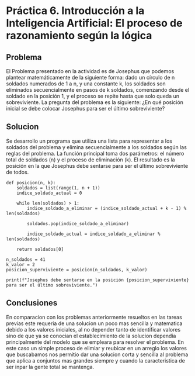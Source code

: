 # Práctica 6. Introducción a la Inteligencia Artificial: El proceso de razonamiento según la lógica
## Problema
El Problema presentado en la actividad es de Josephus que podemos plantear matemáticamente de la siguiente forma: dado un círculo de n soldados numerados de 1 a n, y una constante k, los soldados son eliminados secuencialmente en pasos de k soldados, comenzando desde el soldado en la posición 1, y el proceso se repite hasta que solo queda un sobreviviente. La pregunta del problema es la siguiente: ¿En qué posición inicial se debe colocar Josephus para ser el último sobreviviente?

## Solucion
Se desarrollo un programa que utiliza una lista para representar a los soldados del problema y elimina secuencialmente a los soldados según las reglas del problema. La función principal toma dos parámetros: el número total de soldados (n) y el proceso de eliminación (k). El resultado es la posición en la que Josephus debe sentarse para ser el último sobreviviente de todos.
```
def posicion(n, k):
    soldados = list(range(1, n + 1))
    indice_soldado_actual = 0
    
    while len(soldados) > 1:
        indice_soldado_a_eliminar = (indice_soldado_actual + k - 1) % len(soldados)
        
        soldados.pop(indice_soldado_a_eliminar)
        
        indice_soldado_actual = indice_soldado_a_eliminar % len(soldados)
    
    return soldados[0]

n_soldados = 41
k_valor = 2
posicion_superviviente = posicion(n_soldados, k_valor)

print(f"Josephus debe sentarse en la posición {posicion_superviviente} para ser el último sobreviviente.")
```

## Conclusiones
En comparacion con los problemas anteriormente resueltos en las tareas previas este requeria de una solucion un poco mas sencilla y matematica debido a los valores iniciales, al no depender tanto de identificar valores sino de que ya se conocian el establecimiento de la solucion dependia principalmente del modelo que se empleara para resolver el problema. En este caso un simple proceso de elimiar y reubicar en un arreglo los valores que buscabamos nos permitio dar una solucion corta y sencilla al problema que aplica a conjuntos mas grandes siempre y cuando la caracteristica de ser inpar la gente total se mantenga.
